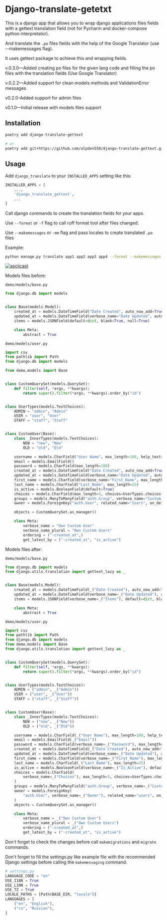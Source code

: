 # Django-translate-getetxt

This is a django app that allows you to wrap django applications files fields with a gettext translation field (not for Pycharm and docker-compose python interpretator).

And translate the `.po` files fields with the help of the Google Translator (use --makemessages flag).

It uses gettext package to achieve this and wrapping fields.

v.0.3.0—Added creating po files for the given lang code and filling the po files with the translation fields
(Use Google Translator)

v.0.2.2—Added support for clean models methods and ValidationError messages

v0.2.0-Added support for admin files

v0.1.0—Initial release with models files support


## Installation

```bash
poetry add django-translate-gettext

# or
poetry add git+https://github.com/alpden550/django-translate-gettext.git
```

## Usage

Add `django_translate` to your `INSTALLED_APPS` setting like this:

```python
INSTALLED_APPS = [
    ...,
    'django_translate_gettext',
    ...
]
```

Call django commands to create the translation fields for your apps. 

Use `--format` or `-f` flag to call ruff format tool after files changed.

Use `--makemessages` or `-mm` flag and pass locales to create translated `.po` files

Example:

```bash
python manage.py translate app1 app2 app3 app4 --format --makemessages ru fr it de ar def
```

[![asciicast](https://asciinema.org/a/3ALfQ9tpAzML4RZQXbYAeJxCE.svg)](https://asciinema.org/a/3ALfQ9tpAzML4RZQXbYAeJxCE)

Models files before:

`demo/models/base.py`
```python
from django.db import models


class Base(models.Model):
    created_at = models.DateTimeField("Date Created", auto_now_add=True)
    updated_at = models.DateTimeField(verbose_name="Date Updated", auto_now=True)
    items = models.JSONField(default=dict, blank=True, null=True)

    class Meta:
        abstract = True
```

`demo/models/user.py`
```python
import csv
from pathlib import Path
from django.db import models

from demo.models import Base


class CustomQuerySet(models.QuerySet):
    def filter(self, *args, **kwargs):
        return super().filter(*args, **kwargs).order_by("id")


class UserTypes(models.TextChoices):
    ADMIN = "admin", "Admin"
    USER = "user", "User"
    STAFF = "staff", "Staff"


class CustomUser(Base):
    class _InnerTypes(models.TextChoices):
        NEW = "new", "New"
        OLD = "old", "Old"

    username = models.CharField("User Name", max_length=100, help_text="This is the help text")
    email = models.EmailField()
    password = models.CharField(max_length=100)
    created_at = models.DateTimeField("Date Created", auto_now_add=True)
    updated_at = models.DateTimeField(verbose_name="Date Updated", auto_now=True)
    first_name = models.CharField(verbose_name="First_Name", max_length=25)
    last_name = models.CharField("Last_Name", max_length=25)
    is_active = models.BooleanField(default=True)
    choices = models.CharField(max_length=5, choices=UserTypes.choices, default=UserTypes.USER)
    groups = models.ManyToManyField("auth.Group", verbose_name="Custom Groups", blank=True)
    owner = models.ForeignKey("auth.User", related_name="users", on_delete=models.CASCADE, blank=True, null=True)

    objects = CustomQuerySet.as_manager()

    class Meta:
        verbose_name = "Own Custom User"
        verbose_name_plural = "Own Custom Users"
        ordering = ("-created_at",)
        get_latest_by = ("-created_at", "is_active")
```

Models files after:

`demo/models/base.py`
```python
from django.db import models
from django.utils.translation import gettext_lazy as _


class Base(models.Model):
    created_at = models.DateTimeField(_("Date Created"), auto_now_add=True)
    updated_at = models.DateTimeField(verbose_name=_("Date Updated"), auto_now=True)
    items = models.JSONField(verbose_name=_("Items"), default=dict, blank=True, null=True)

    class Meta:
        abstract = True
```

`demo/models/user.py`
```python
import csv
from pathlib import Path
from django.db import models
from demo.models import Base
from django.utils.translation import gettext_lazy as _


class CustomQuerySet(models.QuerySet):
    def filter(self, *args, **kwargs):
        return super().filter(*args, **kwargs).order_by("id")


class UserTypes(models.TextChoices):
    ADMIN = ("admin", _("Admin"))
    USER = ("user", _("User"))
    STAFF = ("staff", _("Staff"))


class CustomUser(Base):
    class _InnerTypes(models.TextChoices):
        NEW = ("new", _("New"))
        OLD = ("old", _("Old"))

    username = models.CharField(_("User Name"), max_length=100, help_text=_("This is the help text"))
    email = models.EmailField(_("Email"))
    password = models.CharField(verbose_name=_("Password"), max_length=100)
    created_at = models.DateTimeField(_("Date Created"), auto_now_add=True)
    updated_at = models.DateTimeField(verbose_name=_("Date Updated"), auto_now=True)
    first_name = models.CharField(verbose_name=_("First_Name"), max_length=25)
    last_name = models.CharField(_("Last_Name"), max_length=25)
    is_active = models.BooleanField(verbose_name=_("Is_Active"), default=True)
    choices = models.CharField(
        verbose_name=_("Choices"), max_length=5, choices=UserTypes.choices, default=UserTypes.USER
    )
    groups = models.ManyToManyField("auth.Group", verbose_name=_("Custom Groups"), blank=True)
    owner = models.ForeignKey(
        "auth.User", verbose_name=_("Owner"), related_name="users", on_delete=models.CASCADE, blank=True, null=True
    )
    objects = CustomQuerySet.as_manager()

    class Meta:
        verbose_name = _("Own Custom User")
        verbose_name_plural = _("Own Custom Users")
        ordering = ("-created_at",)
        get_latest_by = ("-created_at", "is_active")
```

Don't forget to check the changes before call `makemigrations` and `migrate` commands.

Don't forget to fill the settings.py like example file with the recommended Django settings before calling the `makemessaging` command.

```python
# settings.py
LANGUAGE_CODE = "en"
USE_I18N = True
USE_L10N = True
USE_TZ = True
LOCALE_PATHS = [Path(BASE_DIR, "locale")]
LANGUAGES = [
    ("en", "English"),
    ("ru", "Russian"),
]
```
